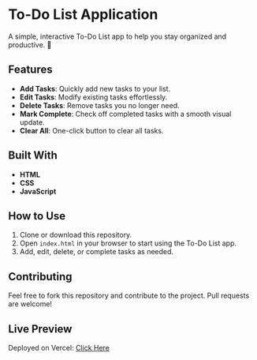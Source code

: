 # To-Do List Application

A simple, interactive To-Do List app to help you stay organized and productive. 📝

## Features

- **Add Tasks**: Quickly add new tasks to your list.
- **Edit Tasks**: Modify existing tasks effortlessly.
- **Delete Tasks**: Remove tasks you no longer need.
- **Mark Complete**: Check off completed tasks with a smooth visual update.
- **Clear All**: One-click button to clear all tasks.

## Built With

- **HTML**
- **CSS**
- **JavaScript**

## How to Use

1. Clone or download this repository.
2. Open `index.html` in your browser to start using the To-Do List app.
3. Add, edit, delete, or complete tasks as needed.

## Contributing

Feel free to fork this repository and contribute to the project. Pull requests are welcome!

## Live Preview

Deployed on Vercel: [Click Here](https://todo-list-kohl-psi.vercel.app/)